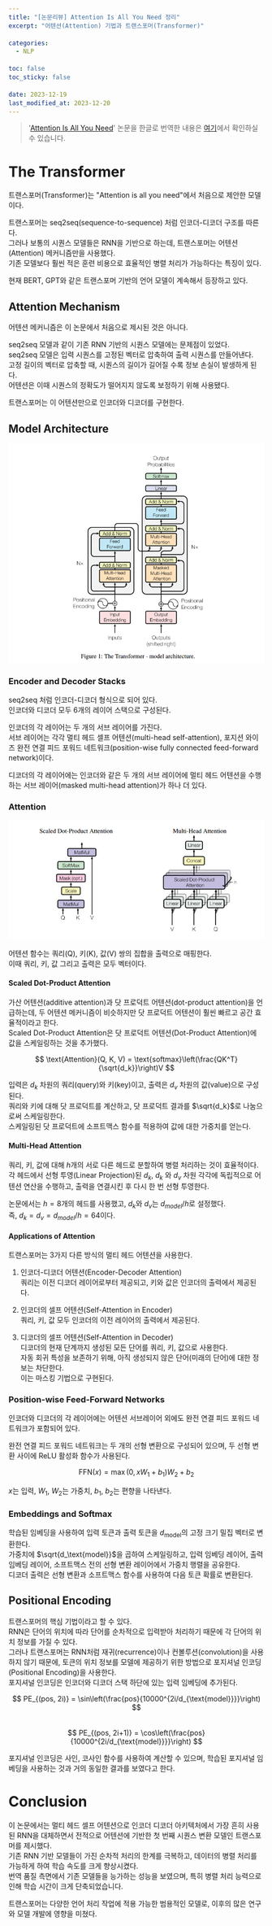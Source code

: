 ```yaml
---
title: "[논문리뷰] Attention Is All You Need 정리"
excerpt: "어텐션(Attention) 기법과 트랜스포머(Transformer)"

categories:
  - NLP

toc: false
toc_sticky: false

date: 2023-12-19
last_modified_at: 2023-12-20
---
```


> '[Attention Is All You Need](https://arxiv.org/pdf/1706.03762.pdf)' 논문을 한글로 번역한 내용은 [여기](https://betterjeong.github.io/nlp/23120501/)에서 확인하실 수 있습니다.

# The Transformer

트랜스포머(Transformer)는 "Attention is all you need"에서 처음으로 제안한 모델이다.  

트랜스포머는 seq2seq(sequence-to-sequence) 처럼 인코더-디코더 구조를 따른다.  
그러나 보통의 시퀀스 모델들은 RNN을 기반으로 하는데, 트랜스포머는 어텐션(Attention) 메커니즘만을 사용했다.  
기존 모델보다 훨씬 적은 훈련 비용으로 효율적인 병렬 처리가 가능하다는 특징이 있다.  

현재 BERT, GPT와 같은 트랜스포머 기반의 언어 모델이 계속해서 등장하고 있다.  

## Attention Mechanism

어텐션 메커니즘은 이 논문에서 처음으로 제시된 것은 아니다.  

seq2seq 모델과 같이 기존 RNN 기반의 시퀀스 모델에는 문제점이 있었다.  
seq2seq 모델은 입력 시퀀스를 고정된 벡터로 압축하여 출력 시퀀스를 만들어낸다.  
고정 길이의 벡터로 압축할 때, 시퀀스의 길이가 길어질 수록 정보 손실이 발생하게 된다.  
어텐션은 이때 시퀀스의 정확도가 떨어지지 않도록 보정하기 위해 사용됐다.  

트랜스포머는 이 어텐션만으로 인코더와 디코더를 구현한다.  

## Model Architecture

![Figure1](/assets/images/23120501/Figure1.png)  

### Encoder and Decoder Stacks

seq2seq 처럼 인코더-디코더 형식으로 되어 있다.  
인코더와 디코더 모두 6개의 레이어 스택으로 구성된다.  

인코더의 각 레이어는 두 개의 서브 레이어를 가진다.  
서브 레이어는 각각 멀티 헤드 셀프 어텐션(multi-head self-attention), 포지션 와이즈 완전 연결 피드 포워드 네트워크(position-wise fully connected feed-forward network)이다.  

디코더의 각 레이어에는 인코더와 같은 두 개의 서브 레이어에 멀티 헤드 어텐션을 수행하는 서브 레이어(masked multi-head attention)가 하나 더 있다.  

### Attention

![Figure2](/assets/images/23120501/Figure2.png)  

어텐션 함수는 쿼리(Q), 키(K), 값(V) 쌍의 집합을 출력으로 매핑한다.  
이때 쿼리, 키, 값 그리고 출력은 모두 벡터이다.  

#### Scaled Dot-Product Attention

가산 어텐션(additive attention)과 닷 프로덕트 어텐션(dot-product attention)을 언급하는데, 두 어텐션 메커니즘이 비슷하지만 닷 프로덕트 어텐션이 훨씬 빠르고 공간 효율적이라고 한다.  
Scaled Dot-Product Attention은 닷 프로덕트 어텐션(Dot-Product Attention)에 값을 스케일링하는 것을 추가했다.  

$$ \text{Attention}(Q, K, V) = \text{softmax}\left(\frac{QK^T}{\sqrt{d_k}}\right)V $$

입력은 $d_k$ 차원의 쿼리(query)와 키(key)이고, 출력은 $d_v$ 차원의 값(value)으로 구성된다.  
쿼리와 키에 대해 닷 프로덕트를 계산하고, 닷 프로덕트 결과를 $\sqrt{d_k}$로 나눔으로써 스케일링한다.  
스케일링된 닷 프로덕트에 소프트맥스 함수를 적용하여 값에 대한 가중치를 얻는다.  

#### Multi-Head Attention

쿼리, 키, 값에 대해 $h$개의 서로 다른 헤드로 분할하여 병렬 처리하는 것이 효율적이다.  
각 헤드에서 선형 투영(Linear Projection)된 $d_k$, $d_k$ 와 $d_v$ 차원 각각에 독립적으로 어텐션 연산을 수행하고, 출력을 연결시킨 후 다시 한 번 선형 투영한다.  

논문에서는 $h=8$개의 헤드를 사용했고, $d_k$와 $d_v$는 $d_{model}/h$로 설정했다.  
즉, $d_k = d_v = d_{model}/h = 64$이다.  

#### Applications of Attention

트랜스포머는 3가지 다른 방식의 멀티 헤드 어텐션을 사용한다.  

1. 인코더-디코더 어텐션(Encoder-Decoder Attention)  
쿼리는 이전 디코더 레이어로부터 제공되고, 키와 값은 인코더의 출력에서 제공된다.  

2. 인코더의 셀프 어텐션(Self-Attention in Encoder)  
쿼리, 키, 값 모두 인코더의 이전 레이어의 출력에서 제공된다.  

3. 디코더의 셀프 어텐션(Self-Attention in Decoder)  
디코더의 현재 단계까지 생성된 모든 단어를 쿼리, 키, 값으로 사용한다.  
자동 회귀 특성을 보존하기 위해, 아직 생성되지 않은 단어(미래의 단어)에 대한 정보는 차단한다.  
이는 마스킹 기법으로 구현된다.  

### Position-wise Feed-Forward Networks

인코더와 디코더의 각 레이어에는 어텐션 서브레이어 외에도 완전 연결 피드 포워드 네트워크가 포함되어 있다.  

완전 연결 피드 포워드 네트워크는 두 개의 선형 변환으로 구성되어 있으며, 두 선형 변환 사이에 ReLU 활성화 함수가 사용된다.  

$$ \text{FFN}(x) = \max(0, xW_1 + b_1)W_2 + b_2 $$

$x$는 입력, $W_1$, $W_2$는 가중치, $b_1$, $b_2$는 편향을 나타낸다.  

### Embeddings and Softmax

학습된 임베딩을 사용하여 입력 토큰과 출력 토큰을 $d_\text{model}$의 고정 크기 밀집 벡터로 변환한다.  
가중치에 $\sqrt{d_\text{model}}$을 곱하여 스케일링하고, 입력 임베딩 레이어, 출력 임베딩 레이어, 소프트맥스 전의 선형 변환 레이어에서 가중치 행렬을 공유한다.  
디코더 출력은 선형 변환과 소프트맥스 함수를 사용하여 다음 토큰 확률로 변환된다.  

## Positional Encoding

트랜스포머의 핵심 기법이라고 할 수 있다.  
RNN은 단어의 위치에 따라 단어를 순차적으로 입력받아 처리하기 때문에 각 단어의 위치 정보를 가질 수 있다.  
그러나 트랜스포머는 RNN처럼 재귀(recurrence)이나 컨볼루션(convolution)을 사용하지 않기 때문에, 토큰의 위치 정보를 모델에 제공하기 위한 방법으로 포지셔널 인코딩(Positional Encoding)을 사용한다.  
포지셔널 인코딩은 인코더와 디코더 스택 하단에 있는 입력 임베딩에 추가된다.  

$$ PE_{(pos, 2i)} = \sin\left(\frac{pos}{10000^{2i/d_{\text{model}}}}\right) $$  
$$ PE_{(pos, 2i+1)} = \cos\left(\frac{pos}{10000^{2i/d_{\text{model}}}}\right) $$

포지셔널 인코딩은 사인, 코사인 함수를 사용하여 계산할 수 있으며, 학습된 포지셔널 임베딩을 사용하는 것과 거의 동일한 결과를 보였다고 한다.  

# Conclusion

이 논문에서는 멀티 헤드 셀프 어텐션으로 인코더 디코더 아키텍처에서 가장 흔히 사용된 RNN을 대체하면서 전적으로 어텐션에 기반한 첫 번째 시퀀스 변환 모델인 트랜스포머를 제시했다.  
기존 RNN 기반 모델들이 가진 순차적 처리의 한계를 극복하고, 데이터의 병렬 처리를 가능하게 하여 학습 속도를 크게 향상시켰다.  
번역 품질 측면에서 기존 모델들을 능가하는 성능을 보였으며, 특히 병렬 처리 능력으로 인해 학습 시간이 크게 단축되었습니다.  

트랜스포머는 다양한 언어 처리 작업에 적용 가능한 범용적인 모델로, 이후의 많은 연구와 모델 개발에 영향을 미쳤다.  